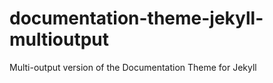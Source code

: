 # documentation-theme-jekyll-multioutput
Multi-output version of the Documentation Theme for Jekyll
